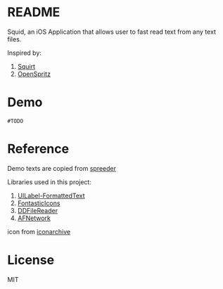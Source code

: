 # README

Squid, an iOS Application that allows user to fast read text from any text files.

Inspired by:

1. [Squirt](http://squirt.io)
2. [OpenSpritz](https://gun.io/blog/openspritz-a-free-speed-reading-bookmarklet/)

# Demo
`#TODO`

# Reference

Demo texts are copied from [spreeder](http://www.spreeder.com)

Libraries used in this project:

1. [UILabel-FormattedText](https://github.com/joaoffcosta/UILabel-FormattedText)
2. [FontasticIcons](https://github.com/AlexDenisov/FontasticIcons)
3. [DDFileReader](http://stackoverflow.com/questions/3707427/how-to-read-data-from-nsfilehandle-line-by-line#3711079) 
4. [AFNetwork](https://github.com/AFNetworking/AFNetworking)

icon from [iconarchive](http://www.iconarchive.com/tag/squid)

# License
MIT
